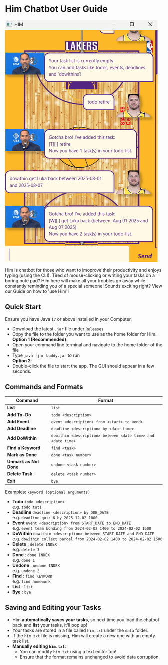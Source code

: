 # Him Chatbot User Guide
![Screenshot of Him GUI](./Ui.png)

Him is chatbot for those who want to imoprove their productivity and enjoys typing (using the CLI). Tired of mouse-clicking or writing your tasks on a boring note pad? Him here will make all your troubles go away while constantly reminding you of a special someone! Sounds exciting right? View our Guide on how to 'use Him'!

## Quick Start
Ensure you have Java `17` or above installed in your Computer.
- Download the latest `.jar` file under `Releases`
- Copy the file to the folder you want to use as the home folder for Him.
  <br>**Option 1 (Recommended)**:
- Open your command line terminal and navigate to the home folder of the file
- Type ```java -jar buddy.jar``` to run
  <br>**Option 2**:
- Double-click the file to start the app. The GUI should appear in a few seconds.

## Commands and Formats

| **Command**  | **Format** |
|-------------|-----------------------------------------|
| **List** | `list` |
| **Add To-Do** | `todo <description>` |
| **Add Event** | `event <description> from <start> to <end>` |
| **Add Deadline** | `deadline <description> by <date time>` |
| **Add DoWithin** | `dowithin <description> between <date time> and <date time>` |
| **Find a Keyword** | `find <task>` |
| **Mark as Done** | `done <task number>` |
| **Unmark as Not Done** | `undone <task number>` |
| **Delete Task** | `delete <task number>` |
| **Exit** | `bye` |

Examples: `keyword (optional arguments)`
* **Todo** `todo <description>`<br> e.g. `todo tut1`
* **Deadline** `deadline <description> by DUE_DATE` <br>
  e.g. `deadline quiz 6 by 2025-12-02 1000`
* **Event** `event <description> from START_DATE to END_DATE` <br>
  e.g. `event team bonding from 2024-02-02 1400 to 2024-02-02 1600`
* **DoWithin** `dowithin <description> between START_DATE and END_DATE` <br>
  e.g. `dowithin collect parcel from 2024-02-02 1400 to 2024-02-02 1600`
* **Delete** : `delete INDEX` <br> e.g. `delete 3`
* **Done** : `done INDEX` <br> e.g. `done 1`
* **Undone** : `undone INDEX` <br>
  e.g. `undone 2`
* **Find** : `find KEYWORD` <br>
  e.g. `find homework`
* **List** : `list`
* **Bye** : `bye`

## Saving and Editing your Tasks
- Him **automatically saves your tasks**, so next time you load the chatbot back and **list** your tasks, it'll pop up!
- Your tasks are stored in a file called `him.txt` under the `data` folder.
- If the `him.txt` file is missing, Him will create a new one with an empty task list.
- **Manually editing `him.txt`**:
  - You can modify `him.txt` using a text editor too!
  - Ensure that the format remains unchanged to avoid data corruption.
